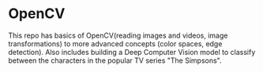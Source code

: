 # OpenCV
This repo has basics of OpenCV(reading images and videos, image transformations) to more advanced concepts (color spaces, edge detection). Also includes building a Deep Computer Vision model to classify between the characters in the popular TV series "The Simpsons".
